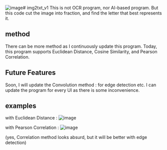 ![image](https://github.com/dgddgd314/img2txt_v1/assets/96764591/1b1a3b45-114a-4664-8e03-57c6bb49d999)# img2txt_v1
This is not OCR program, nor AI-based program. But this code cut the image into fraction, and find the letter that best represents it.

## method
There can be more method as I continuously update this program. Today, this program supports Euclidean Distance, Cosine Similarity, and Pearson Correlation.

## Future Features
Soon, I will update the Convolution method : for edge detection etc. 
I can update the program for every UI as there is some inconvenience.

## examples
with Euclidean Distance : 
![image](https://github.com/dgddgd314/img2txt_v1/assets/96764591/b56efbf4-5ec5-4099-b7bb-da308040fd0a)

with Pearson Correlation :
![image](https://github.com/dgddgd314/img2txt_v1/assets/96764591/24e91238-4165-4057-acd9-698cc3f1b67f)

(yes, Correlation method looks absurd, but it will be better with edge detection)
